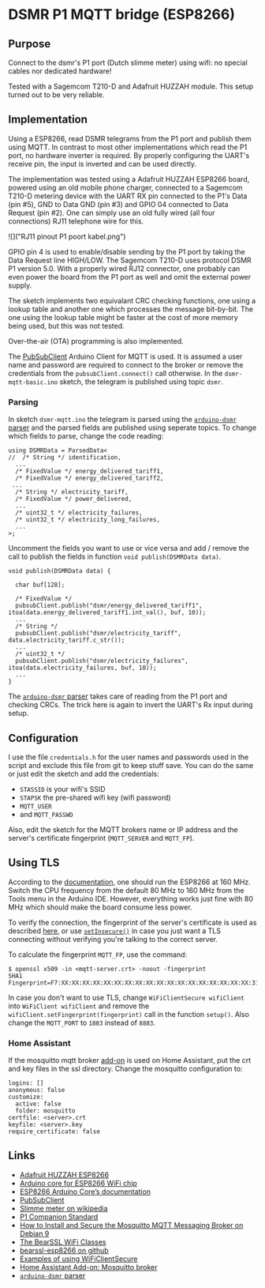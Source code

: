 # DSMR P1 MQTT bridge (ESP8266) #

## Purpose ##

Connect to the dsmr's P1 port (Dutch slimme meter) using wifi: no
special cables nor dedicated hardware!

Tested with a Sagemcom T210-D and Adafruit HUZZAH module. This setup
turned out to be very reliable.

## Implementation ##

Using a ESP8266, read DSMR telegrams from the P1 port and publish them
using MQTT. In contrast to most other implementations which read the
P1 port, no hardware inverter is required. By properly configuring the
UART's receive pin, the input is inverted and can be used directly.

The implementation was tested using a Adafruit HUZZAH ESP8266 board,
powered using an old mobile phone charger, connected to a Sagemcom
T210-D metering device with the UART RX pin connected to the P1's
Data (pin #5), GND to Data GND (pin #3) and GPIO 04 connected to Data
Request (pin #2). One can simply use an old fully wired (all four
connections) RJ11 telephone wire for this.

![]("RJ11 pinout P1 poort kabel.png")

GPIO pin 4 is used to
enable/disable sending by the P1 port by taking the Data Request line
HIGH/LOW.  The Sagemcom T210-D uses protocol DSMR P1 version 5.0. With
a properly wired RJ12 connector, one probably can even power the board
from the P1 port as well and omit the external power supply.

The sketch implements two equivalant CRC checking functions, one using
a lookup table and another one which processes the message
bit-by-bit. The one using the lookup table might be faster at the cost
of more memory being used, but this was not tested.

Over-the-air (OTA) programming is also implemented.

The [PubSubClient](https://pubsubclient.knolleary.net/) Arduino Client
for MQTT is used. It is assumed a user name and password are required
to connect to the broker or remove the credentials from the
`pubsubClient.connect()` call otherwise. In the `dsmr-mqtt-basic.ino`
sketch, the telegram is published using topic `dsmr`.

### Parsing ###

In sketch `dsmr-mqtt.ino` the telegram is parsed using the
[`arduino-dsmr`
parser](https://github.com/matthijskooijman/arduino-dsmr) and the
parsed fields are published using seperate topics. To change which
fields to parse, change the code reading:

```
using DSMRData = ParsedData<
//  /* String */ identification,
  ...
  /* FixedValue */ energy_delivered_tariff1,
  /* FixedValue */ energy_delivered_tariff2,
 ...
  /* String */ electricity_tariff,
  /* FixedValue */ power_delivered,
  ...
  /* uint32_t */ electricity_failures,
  /* uint32_t */ electricity_long_failures,
  ...
>;
```

Uncomment the fields you want to use or vice versa and add / remove
the call to publish the fields in function `void publish(DSMRData
data)`.

```
void publish(DSMRData data) {

  char buf[128];
  
  /* FixedValue */
  pubsubClient.publish("dsmr/energy_delivered_tariff1", itoa(data.energy_delivered_tariff1.int_val(), buf, 10));
  ...
  /* String */
  pubsubClient.publish("dsmr/electricity_tariff", data.electricity_tariff.c_str());
  ...
  /* uint32_t */
  pubsubClient.publish("dsmr/electricity_failures", itoa(data.electricity_failures, buf, 10));
  ...
}
```
The [`arduino-dsmr` parser](https://github.com/matthijskooijman/arduino-dsmr) takes care of reading from the P1 port and checking CRCs. The trick 
here is again to invert the UART's Rx input during setup.

## Configuration ##

I use the file `credentials.h` for the user names and passwords used
in the script and exclude this file from git to keep stuff save. You
can do the same or just edit the sketch and add the credentials:

 * `STASSID` is your wifi's SSID
 * `STAPSK` the pre-shared wifi key (wifi password)
 * `MQTT_USER`
 * and `MQTT_PASSWD`

Also, edit the sketch for the MQTT brokers name or IP address and the
server's certificate fingerprint (`MQTT_SERVER` and `MQTT_FP`).

## Using TLS ##

According to the
[documentation](https://arduino-esp8266.readthedocs.io/en/latest/esp8266wifi/bearssl-client-secure-class.html#cpu-requirements),
one should run the ESP8266 at 160 MHz. Switch the CPU frequency from
the default 80 MHz to 160 MHz from the Tools menu in the Arduino
IDE. However, everything works just fine with 80 MHz which should make
the board consume less power.

To verify the connection, the fingerprint of the server's certificate
is used as described
[here](https://arduino-esp8266.readthedocs.io/en/latest/esp8266wifi/bearssl-client-secure-class.html#setfingerprint-const-uint8-t-fp-20-setfingerprint-const-char-fpstr),
or use
[`setInsecure()`](https://arduino-esp8266.readthedocs.io/en/latest/esp8266wifi/bearssl-client-secure-class.html#setinsecure)
in case you just want a TLS connecting without verifying you're
talking to the correct server.

To calculate the fingerprint `MQTT_FP`, use the command:
```
$ openssl x509 -in <mqtt-server.crt> -noout -fingerprint
SHA1 Fingerprint=F7:XX:XX:XX:XX:XX:XX:XX:XX:XX:XX:XX:XX:XX:XX:XX:XX:XX:XX:31
```

In case you don't want to use TLS, change `WiFiClientSecure
wifiClient` into `WiFiClient wifiClient` and remove the
`wifiClient.setFingerprint(fingerprint)` call in the function
`setup()`. Also change the `MQTT_PORT` to `1883` instead of `8883`.

### Home Assistant ###

If the mosquitto mqtt broker
[add-on](https://github.com/home-assistant/hassio-addons/blob/master/mosquitto/DOCS.md)
is used on Home Assistant, put the crt and key files in the ssl
directory. Change the mosquitto configuration to:

```
logins: []
anonymous: false
customize:
  active: false
  folder: mosquitto
certfile: <server>.crt
keyfile: <server>.key
require_certificate: false
```

## Links ##

 * [Adafruit HUZZAH ESP8266](https://learn.adafruit.com/adafruit-huzzah-esp8266-breakout/overview)
 * [Arduino core for ESP8266 WiFi chip](https://github.com/esp8266/Arduino#arduino-core-for-esp8266-wifi-chip)
 * [ESP8266 Arduino Core’s documentation](https://arduino-esp8266.readthedocs.io/en/latest/index.html)
 * [PubSubClient](https://pubsubclient.knolleary.net/)
 * [Slimme meter on wikipedia](https://nl.wikipedia.org/wiki/Slimme_meter)
 * [P1 Companion Standard](https://www.netbeheernederland.nl/_upload/Files/Slimme_meter_15_a727fce1f1.pdf)
 * [How to Install and Secure the Mosquitto MQTT Messaging Broker on Debian 9](https://www.digitalocean.com/community/tutorials/how-to-install-and-secure-the-mosquitto-mqtt-messaging-broker-on-debian-9)
* [The BearSSL WiFi Classes](https://arduino-esp8266.readthedocs.io/en/latest/esp8266wifi/bearssl-client-secure-class.html)
* [bearssl-esp8266 on github](https://github.com/earlephilhower/bearssl-esp8266)
* [Examples of using WiFiClientSecure](https://github.com/esp8266/Arduino/tree/master/libraries/ESP8266WiFi/examples)
* [Home Assistant Add-on: Mosquitto broker](https://github.com/home-assistant/hassio-addons/tree/master/mosquitto)
* [`arduino-dsmr` parser](https://github.com/matthijskooijman/arduino-dsmr)
